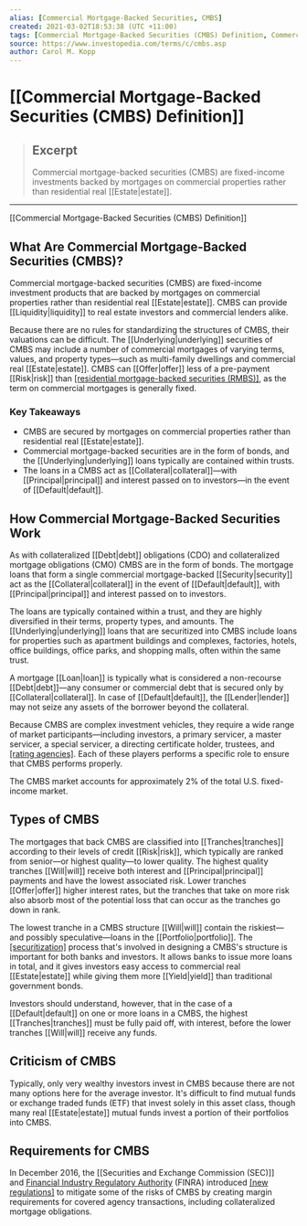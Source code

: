 ```yaml
---
alias: [Commercial Mortgage-Backed Securities, CMBS]
created: 2021-03-02T18:53:38 (UTC +11:00)
tags: [Commercial Mortgage-Backed Securities (CMBS) Definition, Commercial Mortgage-Backed Securities (CMBS) Definition]
source: https://www.investopedia.com/terms/c/cmbs.asp
author: Carol M. Kopp
---
```


# [[Commercial Mortgage-Backed Securities (CMBS) Definition]]

> ## Excerpt
> Commercial mortgage-backed securities (CMBS) are fixed-income investments backed by mortgages on commercial properties rather than residential real [[Estate|estate]].

---

[[Commercial Mortgage-Backed Securities (CMBS) Definition]]
## What Are Commercial Mortgage-Backed Securities (CMBS)?

Commercial mortgage-backed securities (CMBS) are fixed-income investment products that are backed by mortgages on commercial properties rather than residential real [[Estate|estate]]. CMBS can provide [[Liquidity|liquidity]] to real estate investors and commercial lenders alike.

Because there are no rules for standardizing the structures of CMBS, their valuations can be difficult. The [[Underlying|underlying]] securities of CMBS may include a number of commercial mortgages of varying terms, values, and property types—such as multi-family dwellings and commercial real [[Estate|estate]]. CMBS can [[Offer|offer]] less of a pre-payment [[Risk|risk]] than [[residential mortgage-backed securities (RMBS)]](https://www.investopedia.com/terms/r/rmbs.asp), as the term on commercial mortgages is generally fixed.

### Key Takeaways

-   CMBS are secured by mortgages on commercial properties rather than residential real [[Estate|estate]].
-   Commercial mortgage-backed securities are in the form of bonds, and the [[Underlying|underlying]] loans typically are contained within trusts.
-   The loans in a CMBS act as [[Collateral|collateral]]—with [[Principal|principal]] and interest passed on to investors—in the event of [[Default|default]].

## How Commercial Mortgage-Backed Securities Work

As with collateralized [[Debt|debt]] obligations (CDO) and collateralized mortgage obligations (CMO) CMBS are in the form of bonds. The mortgage loans that form a single commercial mortgage-backed [[Security|security]] act as the [[Collateral|collateral]] in the event of [[Default|default]], with [[Principal|principal]] and interest passed on to investors.

The loans are typically contained within a trust, and they are highly diversified in their terms, property types, and amounts. The [[Underlying|underlying]] loans that are securitized into CMBS include loans for properties such as apartment buildings and complexes, factories, hotels, office buildings, office parks, and shopping malls, often within the same trust.

A mortgage [[Loan|loan]] is typically what is considered a non-recourse [[Debt|debt]]—any consumer or commercial debt that is secured only by [[Collateral|collateral]]. In case of [[Default|default]], the [[Lender|lender]] may not seize any assets of the borrower beyond the collateral.

Because CMBS are complex investment vehicles, they require a wide range of market participants—including investors, a primary servicer, a master servicer, a special servicer, a directing certificate holder, trustees, and [[rating agencies]](https://www.investopedia.com/terms/b/bond-[[Rating|rating]]-agencies.asp). Each of these players performs a specific role to ensure that CMBS performs properly.

The CMBS market accounts for approximately 2% of the total U.S. fixed-income market.

## Types of CMBS

The mortgages that back CMBS are classified into [[Tranches|tranches]] according to their levels of credit [[Risk|risk]], which typically are ranked from senior—or highest quality—to lower quality. The highest quality tranches [[Will|will]] receive both interest and [[Principal|principal]] payments and have the lowest associated risk. Lower tranches [[Offer|offer]] higher interest rates, but the tranches that take on more risk also absorb most of the potential loss that can occur as the tranches go down in rank.

The lowest tranche in a CMBS structure [[Will|will]] contain the riskiest—and possibly speculative—loans in the [[Portfolio|portfolio]]. The [[securitization]](https://www.investopedia.com/terms/s/securitization.asp) process that's involved in designing a CMBS's structure is important for both banks and investors. It allows banks to issue more loans in total, and it gives investors easy access to commercial real [[Estate|estate]] while giving them more [[Yield|yield]] than traditional government bonds.

Investors should understand, however, that in the case of a [[Default|default]] on one or more loans in a CMBS, the highest [[Tranches|tranches]] must be fully paid off, with interest, before the lower tranches [[Will|will]] receive any funds.

## Criticism of CMBS

Typically, only very wealthy investors invest in CMBS because there are not many options here for the average investor. It's difficult to find mutual funds or exchange traded funds (ETF) that invest solely in this asset class, though many real [[Estate|estate]] mutual funds invest a portion of their portfolios into CMBS.

## Requirements for CMBS

In December 2016, the [[Securities and Exchange Commission (SEC)]] and [Financial Industry Regulatory Authority](https://www.investopedia.com/terms/f/finra.asp) (FINRA) introduced [[new regulations]](https://www.finra.org/sites/[[Default|default]]/files/notice_doc_file_ref/Regulatory-Notice-16-31.pdf) to mitigate some of the risks of CMBS by creating margin requirements for covered agency transactions, including collateralized mortgage obligations.
